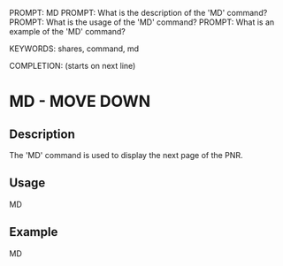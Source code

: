 PROMPT: MD
PROMPT: What is the description of the 'MD' command?
PROMPT: What is the usage of the 'MD' command?
PROMPT: What is an example of the 'MD' command?

KEYWORDS: shares, command, md

COMPLETION: (starts on next line)
# MD - MOVE DOWN

## Description
The 'MD' command is used to display the next page of the PNR.

## Usage
MD

## Example
MD

